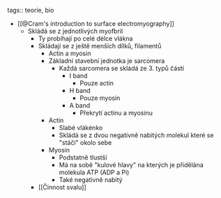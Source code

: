 tags:: teorie, bio

- [[@Cram's introduction to surface electromyography]]
	- Skládá se z jednotlivých myofbril
		- Ty probíhají po celé délce vlákna
		- Skládají se z ještě menších dílků, filamentů
			- Actin a myosin
			- Základní stavební jednotka je sarcomera
				- Každá sarcomera se skládá ze 3. typů částí
					- I band
						- Pouze actin
					- H band
						- Pouze myosin
					- A band
						- Překrytí actinu a myosinu
			- Actin
				- Slabé vlákénko
				- Skládá se z dvou negativně nabitých molekul které se "stáčí" okolo sebe
			- Myosin
				- Podstatně tlustší
				- Má na sobě "kulové hlavy" na kterých je přidělána molekula ATP (ADP a Pi)
				- Také negativně nabitý
		- [[Činnost svalu]]